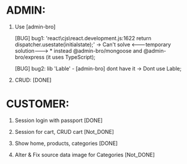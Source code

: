 
# ADMIN:

1. Use [admin-bro]

    [BUG] bug1: 'react\cjs\react.development.js:1622 return dispatcher.usestate(initialstate);'
        -> Can't solve <---temporary solution---> \* instead @admin-bro/mongoose and @admin-bro/express (it uses TypeScript);

    [BUG] bug2: lib 'Lable' - [admin-bro] dont have it
        -> Dont use Lable;

2. CRUD: [DONE]

# CUSTOMER:

1. Session login with passport [DONE]

2. Session for cart, CRUD cart [Not_DONE]

3. Show home, products, categories [DONE]

4. Alter & Fix source data image for Categories [Not_DONE]
